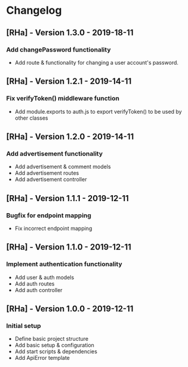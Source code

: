 # Changelog

## [RHa] - Version 1.3.0 - 2019-18-11
### Add changePassword functionality
* Add route & functionality for changing a user account's password.

## [RHa] - Version 1.2.1 - 2019-14-11
### Fix verifyToken() middleware function
* Add module.exports to auth.js to export verifyToken() to be used by other classes

## [RHa] - Version 1.2.0 - 2019-14-11
### Add advertisement functionality
* Add advertisement & comment models
* Add advertisement routes
* Add advertisement controller

## [RHa] - Version 1.1.1 - 2019-12-11
### Bugfix for endpoint mapping
* Fix incorrect endpoint mapping

## [RHa] - Version 1.1.0 - 2019-12-11
### Implement authentication functionality
* Add user & auth models
* Add auth routes
* Add auth controller

## [RHa] - Version 1.0.0 - 2019-12-11
### Initial setup
* Define basic project structure
* Add basic setup & configuration
* Add start scripts & dependencies
* Add ApiError template
